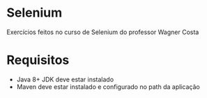 # Selenium
Exercícios feitos no curso de Selenium do professor Wagner Costa
# Requisitos
- Java 8+ JDK deve estar instalado
- Maven deve estar instalado e configurado no path da aplicação
